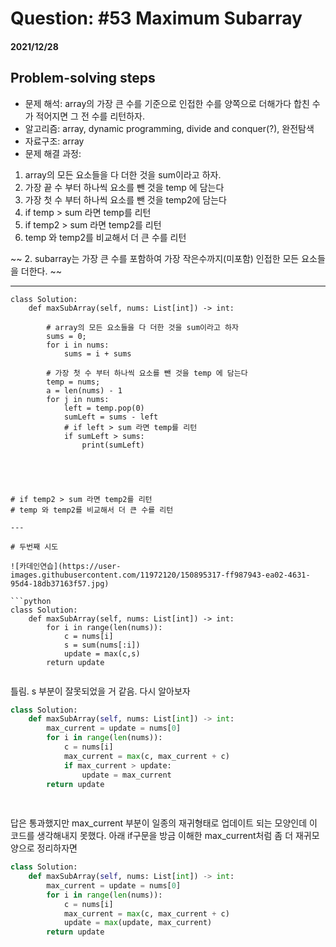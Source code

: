 # Question: #53 Maximum Subarray
#### 2021/12/28


## Problem-solving steps
* 문제 해석: array의 가장 큰 수를 기준으로 인접한 수를 양쪽으로 더해가다 합친 수가 적어지면 그 전 수를 리턴하자.
* 알고리즘: array, dynamic programming, divide and conquer(?), 완전탐색
* 자료구조: array
* 문제 해결 과정: 
1. array의 모든 요소들을 다 더한 것을 sum이라고 하자.
2. 가장 끝 수 부터 하나씩 요소를 뺀 것을 temp 에 담는다
3. 가장 첫 수 부터 하나씩 요소를 뺀 것을 temp2에 담는다
4. if temp > sum 라면 temp를 리턴
5. if temp2 > sum 라면 temp2를 리턴
6. temp 와 temp2를 비교해서 더 큰 수를 리턴


~~ 2. subarray는 가장 큰 수를 포함하여 가장 작은수까지(미포함) 인접한 모든 요소들을 더한다. ~~




---
```python3
class Solution:
    def maxSubArray(self, nums: List[int]) -> int:
        
        # array의 모든 요소들을 다 더한 것을 sum이라고 하자
        sums = 0;
        for i in nums:
            sums = i + sums
        
        # 가장 첫 수 부터 하나씩 요소를 뺀 것을 temp 에 담는다
        temp = nums;
        a = len(nums) - 1
        for j in nums:            
            left = temp.pop(0)
            sumLeft = sums - left
            # if left > sum 라면 temp를 리턴
            if sumLeft > sums:
                print(sumLeft)
                
            
        
        

# if temp2 > sum 라면 temp2를 리턴
# temp 와 temp2를 비교해서 더 큰 수를 리턴

---

# 두번째 시도

![카데인연습](https://user-images.githubusercontent.com/11972120/150895317-ff987943-ea02-4631-95d4-18db37163f57.jpg)

```python
class Solution:
    def maxSubArray(self, nums: List[int]) -> int:
        for i in range(len(nums)):
            c = nums[i]
            s = sum(nums[:i])
            update = max(c,s)
        return update
        
```
틀림. s 부분이 잘못되었을 거 같음. 다시 알아보자 

```python
class Solution:
    def maxSubArray(self, nums: List[int]) -> int:
        max_current = update = nums[0]
        for i in range(len(nums)):
            c = nums[i]
            max_current = max(c, max_current + c)
            if max_current > update:
                update = max_current
        return update
        
        
```
답은 통과했지만 max_current 부분이 일종의 재귀형태로 업데이트 되는 모양인데 이 코드를 생각해내지 못했다.
아래 if구문을 방금 이해한 max_current처럼 좀 더 재귀모양으로 정리하자면

```python
class Solution:
    def maxSubArray(self, nums: List[int]) -> int:
        max_current = update = nums[0]
        for i in range(len(nums)):
            c = nums[i]
            max_current = max(c, max_current + c)
            update = max(update, max_current)
        return update
                
```
            
        
            
        
